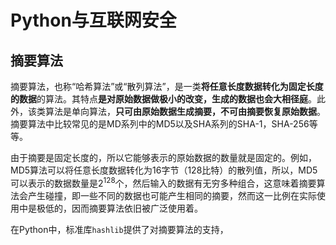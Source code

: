 # Python与互联网安全

## 摘要算法

摘要算法，也称“哈希算法”或“散列算法”，是一类**将任意长度数据转化为固定长度的数据**的算法。其特点**是对原始数据做极小的改变，生成的数据也会大相径庭**。此外，该类算法是单向算法，**只可由原始数据生成摘要，不可由摘要恢复原始数据**。摘要算法中比较常见的是MD系列中的MD5以及SHA系列的SHA-1，SHA-256等等。

由于摘要是固定长度的，所以它能够表示的原始数据的数量就是固定的。例如，MD5算法可以将任意长度数据转化为16字节（128比特）的散列值，所以，MD5可以表示的数据数量是$2^{128}$个，然后输入的数据有无穷多种组合，这意味着摘要算法会产生碰撞，即一些不同的数据也可能产生相同的摘要，然而这一比例在实际使用中是极低的，因而摘要算法依旧被广泛使用着。

在Python中，标准库`hashlib`提供了对摘要算法的支持，